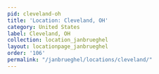 ```yaml
---
pid: cleveland-oh
title: 'Location: Cleveland, OH'
category: United States
label: Cleveland, OH
collection: location_janbrueghel
layout: locationpage_janbrueghel
order: '106'
permalink: "/janbrueghel/locations/cleveland/"
---
```

